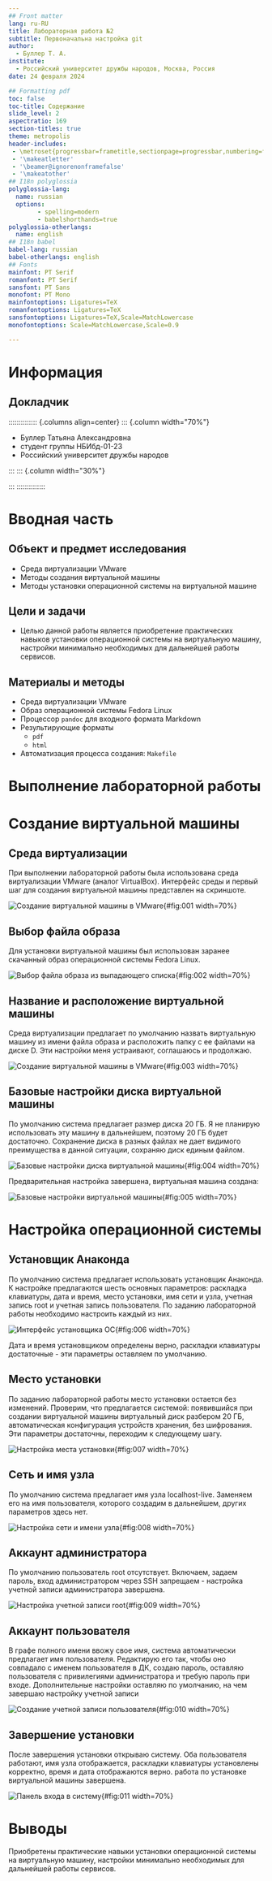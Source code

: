 ```yaml
---
## Front matter
lang: ru-RU
title: Лабораторная работа №2
subtitle: Первоначальна настройка git
author:
  - Буллер Т. А.
institute:
  - Российский университет дружбы народов, Москва, Россия
date: 24 февраля 2024

## Formatting pdf
toc: false
toc-title: Содержание
slide_level: 2
aspectratio: 169
section-titles: true
theme: metropolis
header-includes:
 - \metroset{progressbar=frametitle,sectionpage=progressbar,numbering=fraction}
 - '\makeatletter'
 - '\beamer@ignorenonframefalse'
 - '\makeatother'
## I18n polyglossia
polyglossia-lang:
  name: russian
  options:
        - spelling=modern
        - babelshorthands=true
polyglossia-otherlangs:
  name: english
## I18n babel
babel-lang: russian
babel-otherlangs: english
## Fonts
mainfont: PT Serif
romanfont: PT Serif
sansfont: PT Sans
monofont: PT Mono
mainfontoptions: Ligatures=TeX
romanfontoptions: Ligatures=TeX
sansfontoptions: Ligatures=TeX,Scale=MatchLowercase
monofontoptions: Scale=MatchLowercase,Scale=0.9

---
```


# Информация

## Докладчик

:::::::::::::: {.columns align=center}
::: {.column width="70%"}

  * Буллер Татьяна Александровна
  * студент группы  НБИбд-01-23
  * Российский университет дружбы народов

:::
::: {.column width="30%"}


:::
::::::::::::::
# Вводная часть

## Объект и предмет исследования

- Среда виртуализации VMware
- Методы создания виртуальной машины
- Методы установки операционной системы на виртуальной машине

## Цели и задачи

- Целью данной работы является приобретение практических навыков установки операционной системы на виртуальную машину, настройки минимально необходимых для дальнейшей работы сервисов.

## Материалы и методы

- Среда виртуализации VMware
- Образ операционной системы Fedora Linux
- Процессор `pandoc` для входного формата Markdown
- Результирующие форматы
	- `pdf`
	- `html`
- Автоматизация процесса создания: `Makefile`

# Выполнение лабораторной работы

# Создание виртуальной машины

## Среда виртуализации

При выполнении лабораторной работы была использована среда виртуализации VMware (аналог VirtualBox). Интерфейс среды и первый шаг для создания виртуальной машины представлен на скриншоте.

![Создание виртуальной машины в VMware](image/1.png){#fig:001 width=70%}

## Выбор файла образа

Для установки виртуальной машины был использован заранее скачанный образ операционной системы Fedora Linux.

![Выбор файла образа из выпадающего списка](image/2.png){#fig:002 width=70%}

## Название и расположение виртуальной машины

Среда виртуализации предлагает по умолчанию назвать виртуальную машину из имени файла образа и расположить папку с ее файлами на диске D. Эти настройки меня устраивают, соглашаюсь и продолжаю.

![Создание виртуальной машины в VMware](image/3.png){#fig:003 width=70%}

## Базовые настройки диска виртуальной машины

По умолчанию система предлагает размер диска 20 ГБ. Я не планирую использовать эту машину в дальнейшем, поэтому 20 ГБ будет достаточно. Сохранение диска в разных файлах не дает видимого преимущества в данной ситуации, сохраняю диск единым файлом. 

![Базовые настройки диска виртуальной машины](image/4.png){#fig:004 width=70%}

Предварительная настройка завершена, виртуальная машина создана:

![Базовые настройки виртуальной машины](image/5.png){#fig:005 width=70%}

# Настройка операционной системы

## Установщик Анаконда

По умолчанию система предлагает использовать установщик Анаконда. К настройке предлагаются шесть основных параметров: раскладка клавиатуры, дата и время, место установки, имя сети и узла, учетная запись root и учетная запись пользователя. По заданию лабораторной работы необходимо настроить каждый из них.

![Интерфейс установщика ОС](image/6.png){#fig:006 width=70%}

Дата и время установщиком определены верно, раскладки клавиатуры достаточные - эти параметры оставляем по умолчанию.

## Место установки

По заданию лабораторной работы место установки остается без изменений. Проверим, что предлагается системой: появившийся при создании виртуальной машины виртуальный диск разбером 20 ГБ, автоматическая конфигурация устройств хранения, без шифрования. Эти параметры достаточны, переходим к следующему шагу.

![Настройка места установки](image/7.png){#fig:007 width=70%}

## Сеть и имя узла

По умолчанию система предлагает имя узла localhost-live. Заменяем его на имя пользователя, которого создадим в дальнейшем, других параметров здесь нет.

![Настройка сети и имени узла](image/8.png){#fig:008 width=70%}

## Аккаунт администратора

По умолчанию пользователь root отсутствует. Включаем, задаем пароль, вход администратором через SSH запрещаем - настройка учетной записи администратора завершена. 

![Настройка учетной записи root](image/9.png){#fig:009 width=70%}

## Аккаунт пользователя

В графе полного имени ввожу свое имя, система автоматически предлагает имя пользователя. Редактирую его так, чтобы оно совпадало с именем пользователя в ДК, создаю пароль, оставляю пользователя с привилегиями администратора и требую пароль при входе. Дополнительные настройки оставляю по умолчанию, на чем завершаю настройку учетной записи

![Создание учетной записи пользователя](image/10.png){#fig:010 width=70%}

## Завершение установки

После завершения установки открываю систему. Оба пользователя работают, имя узла отображается, раскладки клавиатуры установлены корректно, время и дата отображаются верно. работа по установке виртуальной машины завершена.

![Панель входа в систему](image/11.png){#fig:011 width=70%}

# Выводы

Приобретены  практические навыки установки операционной системы на виртуальную машину, настройки минимально необходимых для дальнейшей работы сервисов.
